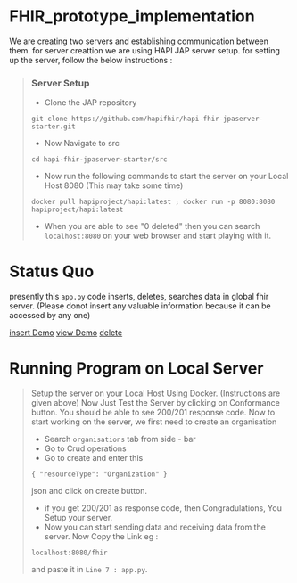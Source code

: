 # FHIR_prototype_implementation
We are creating two servers and establishing communication between them.
for server creattion we are using HAPI JAP server setup.
for setting up the server, follow the below instructions : 
> ### Server Setup
> - Clone the JAP repository
> ```
> git clone https://github.com/hapifhir/hapi-fhir-jpaserver-starter.git
> ```
> - Now Navigate to src
> ```
> cd hapi-fhir-jpaserver-starter/src 
> ```
> - Now run the following commands to start the server on your Local Host 8080 (This may take some time)
> ```
> docker pull hapiproject/hapi:latest ; docker run -p 8080:8080 hapiproject/hapi:latest
> ```
> - When you are able to see "0 deleted" then you can search `localhost:8080` on your web browser and start playing with it.

# Status Quo
presently this `app.py` code inserts, deletes, searches data in global fhir server. (Please donot insert any valuable information because it can be accessed by any one)

[insert Demo](https://youtu.be/iHn6OmCZwik)
[view Demo](https://youtu.be/Op5C65tiz1I)
[delete](https://youtu.be/o_m1TGXyoug)

# Running Program on Local Server
> Setup the server on your Local Host Using Docker. (Instructions are given above)
> Now Just Test the Server by clicking on Conformance button. You should be able to see 200/201 response code.
> Now to start working on the server, we first need to create an organisation
>   - Search `organisations` tab from side - bar
>   - Go to Crud operations
>   - Go to create and enter this 
> ```
> { "resourceType": "Organization" }
> ```
> json and click on create button.
>   - if you get 200/201 as response code, then Congradulations, You Setup your server.
>   - Now you can start sending data and receiving data from the server.
> Now Copy the Link eg : 
> ```
> localhost:8080/fhir
> ```
>  and paste it in `Line 7 : app.py`.